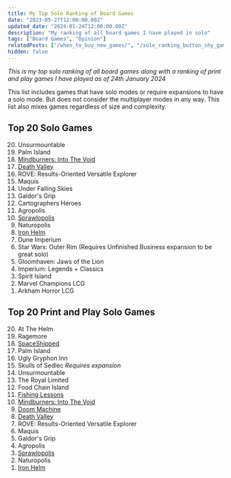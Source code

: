 ```yaml
---
title: My Top Solo Ranking of Board Games
date: "2023-05-27T12:00:00.00Z"
updated_date: "2024-01-24T12:00:00.00Z"
description: "My ranking of all board games I have played in solo"
tags: ["Board Games", "Opinion"]
relatedPosts: ["/when_to_buy_new_games/", "/solo_ranking_button_shy_games/"]
hidden: false
---
```


_This is my top solo ranking of all board games along with a ranking of print and play games I have played as of 24th January 2024_

This list includes games that have solo modes or require expansions to have a solo mode. But does not consider the multiplayer modes in any way. This list also mixes games regardless of size and complexity.

## Top 20 Solo Games

<ol reversed>
  <li>Unsurmountable</li>
  <li>Palm Island</a></li>
  <li><a href="https://danielhearn.co.uk/blog/mindburners_into_the_void">Mindburners: Into The Void</a></li>
  <li><a href="https://danielhearn.co.uk/blog/death_valley">Death Valley</a></li>
  <li>ROVE: Results-Oriented Versatile Explorer</li>
  <li>Maquis</li>
  <li>Under Falling Skies</li>
  <li>Galdor's Grip</li>
  <li>Cartographers Heroes</li>
  <li>Agropolis</li>
  <li><a href="https://danielhearn.co.uk/blog/sprawlopolis">Sprawlopolis</a></li>
  <li>Naturopolis</li>
  <li><a href="https://danielhearn.co.uk/blog/iron_helm">Iron Helm</a></li>
  <li>Dune Imperium</li>
  <li>Star Wars: Outer Rim (Requires Unfinished Business expansion to be great solo)</li>
  <li>Gloomhaven: Jaws of the Lion</li>
  <li>Imperium: Legends + Classics</li>
  <li>Spirit Island</li>
  <li>Marvel Champions LCG</li>
  <li>Arkham Horror LCG</li>
</ol>

## Top 20 Print and Play Solo Games

<ol reversed>
  <li>At The Helm</li>
  <li>Ragemore</li>
  <li><a href="https://danielhearn.co.uk/blog/spaceshipped">SpaceShipped</a></li>
  <li>Palm Island</a></li>
  <li>Ugly Gryphon Inn</li>
  <li>Skulls of Sedlec <i>Requires expansion</i></li>
  <li>Unsurmountable</li>
  <li>The Royal Limited</li>
  <li>Food Chain Island</li>
  <li><a href="https://danielhearn.co.uk/blog/fishing_lessons">Fishing Lessons</a></li>
  <li><a href="https://danielhearn.co.uk/blog/mindburners_into_the_void">Mindburners: Into The Void</a></li>
  <li><a href="https://danielhearn.co.uk/blog/doom_machine">Doom Machine</a></li>
  <li><a href="https://danielhearn.co.uk/blog/death_valley">Death Valley</a></li>
  <li>ROVE: Results-Oriented Versatile Explorer</li>
  <li>Maquis</li>
  <li>Galdor's Grip</li>
  <li>Agropolis</li>
  <li><a href="https://danielhearn.co.uk/blog/sprawlopolis">Sprawlopolis</a></li>
  <li>Naturopolis</li>
  <li><a href="https://danielhearn.co.uk/blog/iron_helm">Iron Helm</a></li>
</ol>
